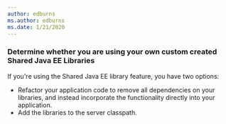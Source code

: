 ```yaml
---
author: edburns
ms.author: edburns
ms.date: 1/21/2020
---
```


### Determine whether you are using your own custom created Shared Java EE Libraries

If you're using the Shared Java EE library feature, you have two options:

* Refactor your application code to remove all dependencies on your libraries, and instead incorporate the functionality directly into your application.
* Add the libraries to the server classpath.
